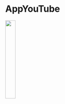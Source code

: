 # AppYouTube

<img src="https://user-images.githubusercontent.com/72177982/120504825-d7553e80-c39a-11eb-9123-d6c7cf7c9f24.jpg" width="25%">
